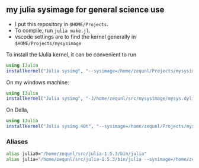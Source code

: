 ## my julia sysimage for general science use

* I put this repository in `$HOME/Projects`.
* To compile, run `julia make.jl`. 
* vscode settings are to find the kernel generally in `$HOME/Projects/mysysimage`


To install the IJulia kernel, it can be convenient to run
```julia
using IJulia
installkernel("Julia sysimg", "--sysimage=/home/zequnl/Projects/mysysimage/mysys.dylib", env=Dict("JULIA_NUM_THREADS"=>"32", "JULIA_REVISE_POLL"=>"1"))
```

On my windows machine:

```julia
using IJulia
installkernel("Julia sysimg", "-J/home/zequnl/src/mysysimage/mysys.dylib", env=Dict("JULIA_NUM_THREADS"=>"6", "JULIA_REVISE_POLL"=>"1"))
```


On Della,
```julia
using IJulia
installkernel("Julia sysimg 40t", "--sysimage=/home/zequnl/Projects/mysysimage/mysys.dylib", env=Dict("JULIA_NUM_THREADS"=>"40", "JULIA_REVISE_POLL"=>"1"))
```

### Aliases

```bash
alias julia0="/home/zequnl/src/julia-1.5.3/bin/julia"
alias julia="/home/zequnl/src/julia-1.5.3/bin/julia --sysimage=/home/zequnl/Projects/mysysimage/mysys.dylib"
```
